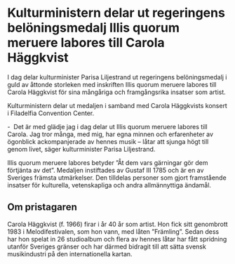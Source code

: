 # Kulturministern delar ut regeringens belöningsmedalj Illis quorum meruere labores till Carola Häggkvist

I dag delar kulturminister Parisa Liljestrand ut regeringens belöningsmedalj i guld av åttonde storleken med inskriften Illis quorum meruere labores till Carola Häggkvist för sina mångåriga och framgångsrika insatser som artist.

Kulturministern delar ut medaljen i samband med Carola Häggkvists konsert i Filadelfia Convention Center.

-  Det är med glädje jag i dag delar ut Illis quorum meruere labores till Carola. Jag tror många, med mig, har egna minnen och erfarenheter av ögonblick ackompanjerade av hennes musik – låtar att sjunga högt till genom livet, säger kulturminister Parisa Liljestrand.

Illis quorum meruere labores betyder ”Åt dem vars gärningar gör dem förtjänta av det”. Medaljen instiftades av Gustaf III 1785 och är en av Sveriges främsta utmärkelser. Den tilldelas personer som gjort framstående insatser för kulturella, vetenskapliga och andra allmännyttiga ändamål.

## Om pristagaren

Carola Häggkvist (f. 1966) firar i år 40 år som artist. Hon fick sitt genombrott 1983 i Melodifestivalen, som hon vann, med låten ”Främling”. Sedan dess har hon spelat in 26 studioalbum och flera av hennes låtar har fått spridning utanför Sveriges gränser och har därmed bidragit till att sätta svensk musikindustri på den internationella kartan.
